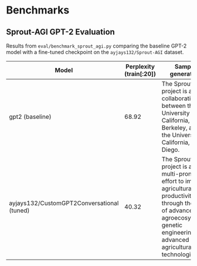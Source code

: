 # Benchmarks

## Sprout-AGI GPT-2 Evaluation

Results from `eval/benchmark_sprout_agi.py` comparing the baseline GPT-2 model with a fine-tuned checkpoint on the `ayjays132/Sprout-AGI` dataset.

| Model | Perplexity (train[:20]) | Sample generation |
| --- | --- | --- |
| gpt2 (baseline) | 68.92 | The Sprout-AGI project is a collaboration between the University of California, Berkeley, and the University of California, San Diego. |
| ayjays132/CustomGPT2Conversational (tuned) | 40.32 | The Sprout-AGI project is a multi-pronged effort to improve agricultural productivity through the use of advanced agroecosystems, genetic engineering, and advanced agricultural technologies. |
